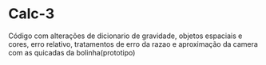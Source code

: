 # Calc-3
Código com alterações de dicionario de gravidade, objetos espaciais e cores, erro relativo, tratamentos de erro da razao e aproximação da camera com as quicadas da bolinha(prototipo)
